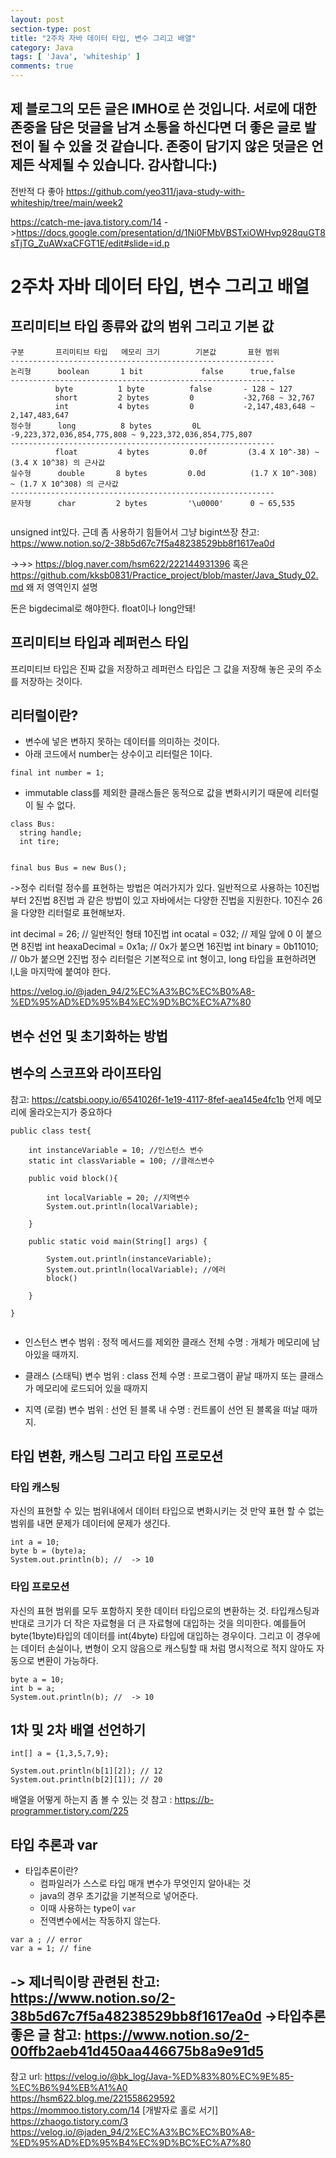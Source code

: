 ```yaml
---
layout: post
section-type: post
title: "2주차 자바 데이터 타입, 변수 그리고 배열"
category: Java
tags: [ 'Java', 'whiteship' ]
comments: true
---
```

제 블로그의 모든 글은 IMHO로 쓴 것입니다.
서로에 대한 존중을 담은 덧글을 남겨 소통을 하신다면 더 좋은 글로 발전이 될 수 있을 것 같습니다.
존중이 담기지 않은 덧글은 언제든 삭제될 수 있습니다.
감사합니다:)  
---  

전반적 다 좋아
https://github.com/yeo311/java-study-with-whiteship/tree/main/week2

https://catch-me-java.tistory.com/14 ->https://docs.google.com/presentation/d/1Ni0FMbVBSTxiOWHvp928quGT8sTjTG_ZuAWxaCFGT1E/edit#slide=id.p
# 2주차 자바 데이터 타입, 변수 그리고 배열


## 프리미티브 타입 종류와 값의 범위 그리고 기본 값

```
구분       프리미티브 타입   메모리 크기        기본값       표현 범위
-----------------------------------------------------------
논리형      boolean       1 bit	         false      true,false
-----------------------------------------------------------
          byte          1 byte          false       - 128 ~ 127
          short         2 bytes         0           -32,768 ~ 32,767
          int           4 bytes         0           -2,147,483,648 ~ 2,147,483,647
정수형      long          8 bytes         0L          -9,223,372,036,854,775,808 ~ 9,223,372,036,854,775,807
-----------------------------------------------------------
          float         4 bytes         0.0f         (3.4 X 10^-38) ~ (3.4 X 10^38) 의 근사값
실수형      double       8 bytes         0.0d          (1.7 X 10^-308) ~ (1.7 X 10^308) 의 근사값
-----------------------------------------------------------
문자형      char         2 bytes         '\u0000'      0 ~ 65,535


```
unsigned int있다.
근데 좀 사용하기 힘들어서 그냥 bigint쓰장
찬고: https://www.notion.so/2-38b5d67c7f5a48238529bb8f1617ea0d

->->> https://blog.naver.com/hsm622/222144931396 혹은 https://github.com/kksb0831/Practice_project/blob/master/Java_Study_02.md
왜 저 영역인지 설명

돈은 bigdecimal로 해야한다. float이나 long안돼!

## 프리미티브 타입과 레퍼런스 타입

프리미티브 타입은 진짜 값을 저장하고
레퍼런스 타입은 그 값을 저장해 놓은 곳의 주소를 저장하는 것이다.



## 리터럴이란?
- 변수에 넣은 변하지 못하는 데이터를 의미하는 것이다.
- 아래 코드에서 number는 상수이고 리터럴은 1이다.
```
final int number = 1;
```
- immutable class를 제외한 클래스들은 동적으로 값을 변화시키기 때문에 리터럴이 될 수 없다.
```
class Bus:
  string handle;
  int tire;


final bus Bus = new Bus();
```
->정수 리터럴
정수를 표현하는 방법은 여러가지가 있다. 일반적으로 사용하는 10진법 부터 2진법 8진법 과 같은 방법이 있고 자바에서는 다양한 진법을 지원한다.
10진수 26을 다양한 리터럴로 표현해보자.

  int decimal = 26;	   // 일반적인 형태 10진법
  int ocatal = 032;        // 제일 앞에 0 이 붙으면 8진법
  int heaxaDecimal = 0x1a; // 0x가 붙으면 16진법
  int binary = 0b11010;    // 0b가 붙으면 2진법
정수 리터럴은 기본적으로 int 형이고, long 타입을 표현하려면 l,L을 마지막에 붙여야 한다.

https://velog.io/@jaden_94/2%EC%A3%BC%EC%B0%A8-%ED%95%AD%ED%95%B4%EC%9D%BC%EC%A7%80


## 변수 선언 및 초기화하는 방법



## 변수의 스코프와 라이프타임
참고: https://catsbi.oopy.io/6541026f-1e19-4117-8fef-aea145e4fc1b
언제 메모리에 올라오는지가 중요하다
```
public class test{

    int instanceVariable = 10; //인스턴스 변수
    static int classVariable = 100; //클래스변수

    public void block(){

        int localVariable = 20; //지역변수
        System.out.println(localVariable);

    }

    public static void main(String[] args) {

        System.out.println(instanceVariable);
        System.out.println(localVariable); //에러
        block()

    }  

}


```

- 인스턴스 변수
범위 : 정적 메서드를 제외한 클래스 전체
수명 : 개체가 메모리에 남아있을 때까지.

- 클래스 (스태틱) 변수
범위 : class 전체
수명 : 프로그램이 끝날 때까지 또는 클래스가 메모리에 로드되어 있을 때까지

- 지역 (로컬) 변수
범위 : 선언 된 블록 내
수명 : 컨트롤이 선언 된 블록을 떠날 때까지.


## 타입 변환, 캐스팅 그리고 타입 프로모션
### 타입 캐스팅
자신의 표현할 수 있는 범위내에서 데이터 타입으로 변화시키는 것
만약 표현 할 수 없는 범위를 내면 문제가 데이터에 문제가 생긴다.
```
int a = 10;     
byte b = (byte)a;
System.out.println(b); //  -> 10

```




### 타입 프로모션
자신의 표현 범위를 모두 포함하지 못한 데이터 타입으로의 변환하는 것.
타입캐스팅과 반대로 크기가 더 작은 자료형을 더 큰 자료형에 대입하는 것을 의미한다. 예를들어 byte(1byte)타입의 데이터를 int(4byte) 타입에 대입하는 경우이다.
그리고 이 경우에는 데이터 손실이나, 변형이 오지 않음으로 캐스팅할 때 처럼 명시적으로 적지 않아도 자동으로 변환이 가능하다.

```
byte a = 10;
int b = a;
System.out.println(b); //  -> 10
```




## 1차 및 2차 배열 선언하기
```
int[] a = {1,3,5,7,9};  

System.out.println(b[1][2]); // 12
System.out.println(b[2][1]); // 20

```
배열을 어떻게 하는지 좀 볼 수 있는 것
참고 : https://b-programmer.tistory.com/225


## 타입 추론과 var
- 타입추론이란?
  - 컴파일러가 스스로 타입 매개 변수가 무엇인지 알아내는 것
  - java의 경우 초기값을 기본적으로 넣어준다.
  - 이때 사용하는 type이 `var`
  - 전역변수에서는 작동하지 않는다.
```
var a ; // error
var a = 1; // fine
````
-> 제너릭이랑 관련된
찬고: https://www.notion.so/2-38b5d67c7f5a48238529bb8f1617ea0d
->타입추론 좋은 글
참고: https://www.notion.so/2-00ffb2aeb41d450aa446675b8a9e91d5
---

참고 url:
https://velog.io/@bk_log/Java-%ED%83%80%EC%9E%85-%EC%B6%94%EB%A1%A0  
https://hsm622.blog.me/221558629592  
https://mommoo.tistory.com/14 [개발자로 홀로 서기]  
https://zhaogo.tistory.com/3  
https://velog.io/@jaden_94/2%EC%A3%BC%EC%B0%A8-%ED%95%AD%ED%95%B4%EC%9D%BC%EC%A7%80  
